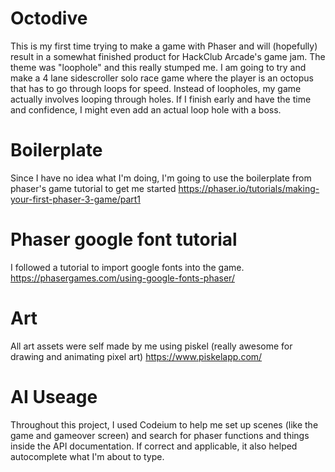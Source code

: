 # Octodive
This is my first time trying to make a game with Phaser and will (hopefully) result in a somewhat finished product for HackClub Arcade's game jam. The theme was "loophole" and this really stumped me. I am going to try and make a 4 lane sidescroller solo race game where the player is an octopus that has to go through loops for speed. Instead of loopholes, my game actually involves looping through holes. If I finish early and have the time and confidence, I might even add an actual loop hole with a boss.
# Boilerplate
Since I have no idea what I'm doing, I'm going to use the boilerplate from phaser's game tutorial to get me started
https://phaser.io/tutorials/making-your-first-phaser-3-game/part1
# Phaser google font tutorial
I followed a tutorial to import google fonts into the game.
https://phasergames.com/using-google-fonts-phaser/
# Art
All art assets were self made by me using piskel (really awesome for drawing and animating pixel art)
https://www.piskelapp.com/
# AI Useage
Throughout this project, I used Codeium to help me set up scenes (like the game and gameover screen) and search for phaser functions and things inside the API documentation. If correct and applicable, it also helped autocomplete what I'm about to type.